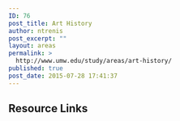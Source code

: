 ```yaml
---
ID: 76
post_title: Art History
author: ntrenis
post_excerpt: ""
layout: areas
permalink: >
  http://www.umw.edu/study/areas/art-history/
published: true
post_date: 2015-07-28 17:41:37
---
```


<!-- Types Custom Fields: -->

<!-- resource-links -->
<h2>Resource Links</h2>
<!-- End resource-links -->

<!-- End Types Custom Fields -->